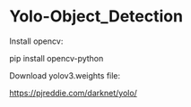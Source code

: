 # Yolo-Object_Detection

Install opencv:
   
   pip install opencv-python

Download yolov3.weights file:

   https://pjreddie.com/darknet/yolo/ 
